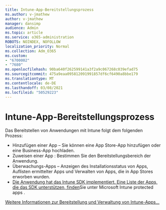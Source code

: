 ```yaml
---
title: Intune-App-Bereitstellungsprozess
ms.author: v-jmathew
author: v-jmathew
manager: dansimp
audience: Admin
ms.topic: article
ms.service: o365-administration
ROBOTS: NOINDEX, NOFOLLOW
localization_priority: Normal
ms.collection: Adm_O365
ms.custom:
- "6700002"
- "7680"
ms.openlocfilehash: 90ba640f262599141a3f2a9c067268c039efad75
ms.sourcegitcommit: 475a9eaa095812091991857df6cf6490a8bbe179
ms.translationtype: MT
ms.contentlocale: de-DE
ms.lasthandoff: 03/08/2021
ms.locfileid: "50529223"
---
```

# <a name="intune-app-deployment-process"></a>Intune-App-Bereitstellungsprozess

Das Bereitstellen von Anwendungen mit Intune folgt dem folgenden Prozess:

- Hinzufügen einer App – Sie können eine App Store-App hinzufügen oder eine Business-App hochladen.
- Zuweisen einer App : Bestimmen Sie den Bereitstellungsbereich der Anwendung.
- Überwachungs-Apps – Anzeigen des Installationsstatus von Apps, Auflisten ermittelter Apps und Verwalten von Apps, die in App Stores erworben wurden.
- [Die Anwendung hat das Intune SDK implementiert. Eine Liste der Apps, die das SDK unterstützen, finden](https://docs.microsoft.com/mem/intune/apps/apps-supported-intune-apps)Sie unter Microsoft Intune protected apps .

[Weitere Informationen zur Bereitstellung und Verwaltung von Intune-Apps...](https://docs.microsoft.com/mem/intune/apps/app-management)
